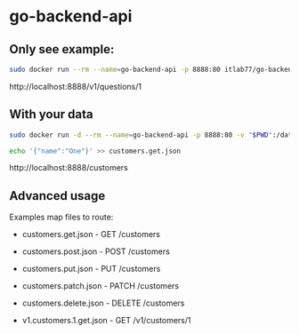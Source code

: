 # go-backend-api

## Only see example:
```bash
sudo docker run --rm --name=go-backend-api -p 8888:80 itlab77/go-backend-api
```

http://localhost:8888/v1/questions/1

## With your data
```bash
sudo docker run -d --rm --name=go-backend-api -p 8888:80 -v "$PWD":/data itlab77/go-backend-api
```

```bash
echo '{"name":"One"}' >> customers.get.json
```

http://localhost:8888/customers

## Advanced usage

Examples map files to route:

- customers.get.json - GET /customers
- customers.post.json - POST /customers
- customers.put.json - PUT /customers
- customers.patch.json - PATCH /customers
- customers.delete.json - DELETE /customers

- v1.customers.1.get.json - GET /v1/customers/1
